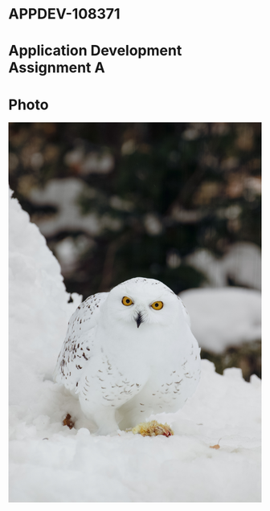 # APPDEV-108371
# Application Development Assignment A
# Photo
![Owl Photo(https://unsplash.com/de/fotos/eine-weisse-eule-die-auf-schneebedecktem-boden-sitzt-oC7uSiv1Z2Y, 2023)](photo.jpg)